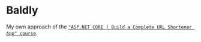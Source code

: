 # Baldly
 My own approach of the [`"ASP.NET CORE | Build a Complete URL Shortener App" course`]([https://tailwindcss.com](https://www.youtube.com/playlist?list=PL2Q8rFbm-4rs6LR5OOzkFE4lS2iBW4Bis)https://www.youtube.com/playlist?list=PL2Q8rFbm-4rs6LR5OOzkFE4lS2iBW4Bis).
